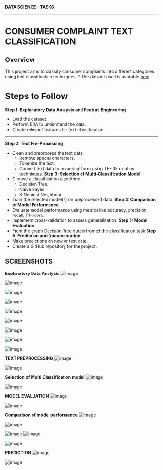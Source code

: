 **DATA SCIENCE - TASK6**
***
# CONSUMER COMPLAINT TEXT CLASSIFICATION

## Overview

 This project aims to classify consumer complaints into different categories using text classification techniques. 
 *
 The dataset used is available [here](https://catalog.data.gov/dataset/consumer-complaint-database) 

# Steps to Follow

**Step 1: Explanatory Data Analysis and Feature Engineering**
* Load the dataset.
* Perform EDA to understand the data.
* Create relevant features for text classification.
***
**Step 2: Text Pre-Processing**
* Clean and preprocess the text data:
  * Remove special characters.
  * Tokenize the text.
  * Convert text data to numerical form using TF-IDF or other techniques.
**Step 3: Selection of Multi-Classification Model**
* Choose a classification algorithm:
  * Decision Tree.
  * Naive Bayes
  * K Nearest Neighbour
* Train the selected model(s) on preprocessed data.
**Step 4: Comparison of Model Performance**
* Evaluate model performance using metrics like accuracy, precision, recall, F1-score.
* Implement cross-validation to assess generalization.
**Step 5: Model Evaluation**
* From the graph Decision Tree outperfromed the classification task
**Step 6: Prediction and Documentation**
* Make predictions on new or test data.
* Create a GitHub repository for the project.

## SCREENSHOTS

**Explanatory Data Analysis**
![image](https://github.com/neeraj-git-workspace/Kaiburr_Assessment/assets/126611572/920a4f27-0645-49a9-8635-537c1ecee88b)

![image](https://github.com/neeraj-git-workspace/Kaiburr_Assessment/assets/126611572/09486dec-88fb-4c78-a87f-6e119cc1e8fe)

![image](https://github.com/neeraj-git-workspace/Kaiburr_Assessment/assets/126611572/c3a2f996-16b5-4c23-9b3a-e6c4f1d5da3c)

![image](https://github.com/neeraj-git-workspace/Kaiburr_Assessment/assets/126611572/b4d0331d-a001-4161-b31a-215556733837)

![image](https://github.com/neeraj-git-workspace/Kaiburr_Assessment/assets/126611572/92bf022d-2787-4abd-a770-4fb61d2cbe77)

![image](https://github.com/neeraj-git-workspace/Kaiburr_Assessment/assets/126611572/ef07b145-9ee3-43a3-9f24-7fc9e00ee1f3)

![image](https://github.com/neeraj-git-workspace/Kaiburr_Assessment/assets/126611572/f8c3152e-37ec-48c1-8a1d-6d3b5ba44d91)

![image](https://github.com/neeraj-git-workspace/Kaiburr_Assessment/assets/126611572/959b6ed5-aea1-4893-ac8c-87dab6479d4d)

![image](https://github.com/neeraj-git-workspace/Kaiburr_Assessment/assets/126611572/7b120ebf-35d2-42c8-83d9-8e0c29b77fc0)

**TEXT PREPROCESSING**
![image](https://github.com/neeraj-git-workspace/Kaiburr_Assessment/assets/126611572/a052f5c2-da7c-43c1-8473-9560cbee54cd)

![image](https://github.com/neeraj-git-workspace/Kaiburr_Assessment/assets/126611572/4be5f1df-6976-402f-a975-598e2c4babc8)


**Selection of Multi Classification model**
![image](https://github.com/neeraj-git-workspace/Kaiburr_Assessment/assets/126611572/db1e16e3-474e-4533-8a00-159c502bf4d9)

![image](https://github.com/neeraj-git-workspace/Kaiburr_Assessment/assets/126611572/cb5abe9e-d9eb-4aad-9cff-10228544f67a)


**MODEL EVALUATION**
![image](https://github.com/neeraj-git-workspace/Kaiburr_Assessment/assets/126611572/ee79cbce-e429-4188-9682-c85f88476044)

![image](https://github.com/neeraj-git-workspace/Kaiburr_Assessment/assets/126611572/151bd1de-cf1a-48d1-946c-077c1ee21d09)

**Comparison of model performance**
![image](https://github.com/neeraj-git-workspace/Kaiburr_Assessment/assets/126611572/8919dc99-54ea-48ab-a16b-71a5c51dec26)

![image](https://github.com/neeraj-git-workspace/Kaiburr_Assessment/assets/126611572/c35e0260-d453-43e4-8468-b28dab4faa56)

![image](https://github.com/neeraj-git-workspace/Kaiburr_Assessment/assets/126611572/bd80c3aa-eefb-43f8-8e06-d1679a691b01)
![image](https://github.com/neeraj-git-workspace/Kaiburr_Assessment/assets/126611572/f4503c54-0026-433e-9d48-d7eb8d6202b1)

![image](https://github.com/neeraj-git-workspace/Kaiburr_Assessment/assets/126611572/88cd025e-503b-45d6-92d7-bc64ca965ede)

**PREDICTION**
![image](https://github.com/neeraj-git-workspace/Kaiburr_Assessment/assets/126611572/ea5f7474-64c8-4498-9f29-b01669933df0)


![image](https://github.com/neeraj-git-workspace/Kaiburr_Assessment/assets/126611572/4c7b8d15-8f1d-4cff-9b55-650f36bb25bc)
